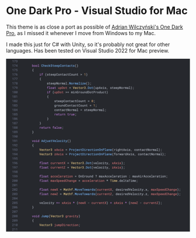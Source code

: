# One Dark Pro - Visual Studio for Mac

This theme is as close a port as possible of [Adrian Wilczyński's One Dark Pro](https://marketplace.visualstudio.com/items?itemName=adrianwilczynski.one-dark-pro), as I missed it whenever I move from Windows to my Mac.

I made this just for C# with Unity, so it's probably not great for other languages. Has been tested on Visual Studio 2022 for Mac preview.

![Screenshot](./screenshot.png)
